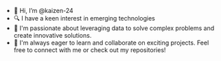 - 👋 Hi, I’m @kaizen-24
- 🔍 I have a keen interest in emerging technologies
- 👾 I'm passionate about leveraging data to solve complex problems and create innovative solutions. 
- 🌱 I'm always eager to learn and collaborate on exciting projects. Feel free to connect with me or check out my repositories!

<!---
kaizen-24/kaizen-24 is a ✨ special ✨ repository because its `README.md` (this file) appears on your GitHub profile.
You can click the Preview link to take a look at your changes.
--->
